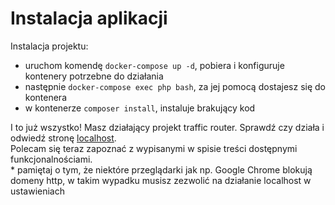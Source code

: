 # Instalacja aplikacji

Instalacja projektu:
- uruchom komendę `docker-compose up -d`, pobiera i konfiguruje kontenery potrzebne do działania
- następnie `docker-compose exec php bash`, za jej pomocą dostajesz się do kontenera
- w kontenerze `composer install`, instaluje brakujący kod

I to już wszystko! Masz działający projekt traffic router. Sprawdź czy działa i odwiedź stronę [localhost](http://localhost:8080/).</br>
Polecam się teraz zapoznać z wypisanymi w spisie treści dostępnymi funkcjonalnościami.</br>
\* pamiętaj o tym, że niektóre przeglądarki jak np. Google Chrome blokują domeny http, w takim wypadku musisz zezwolić na działanie localhost w ustawieniach
